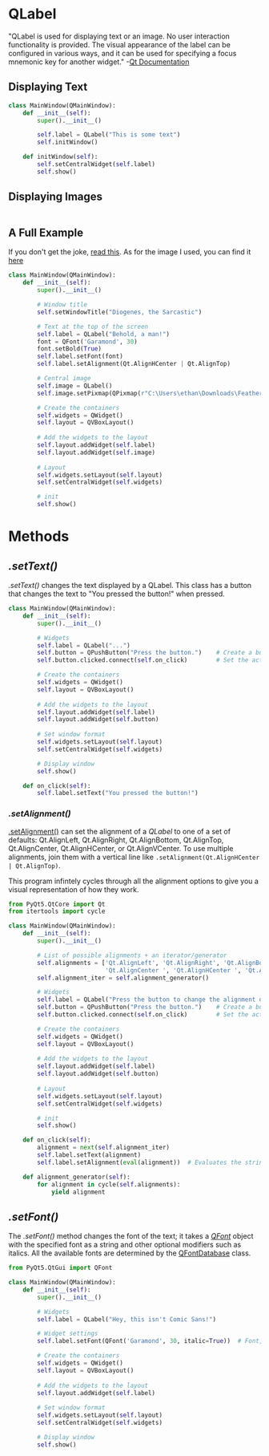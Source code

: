 # QLabel
"QLabel is used for displaying text or an image. No user interaction functionality is provided. The visual appearance of the label can be configured in various ways, 
and it can be used for specifying a focus mnemonic key for another widget." -[Qt Documentation](https://doc.qt.io/qt-5/qlabel.html#details)

## Displaying Text
```Python
class MainWindow(QMainWindow):
    def __init__(self):
        super().__init__()

        self.label = QLabel("This is some text")
        self.initWindow()

    def initWindow(self):
        self.setCentralWidget(self.label)
        self.show()
```

## Displaying Images


```Python

```

## A Full Example
If you don't get the joke, [read this](https://medium.com/@philosotramp/diogenes-versus-plato-fa8a68e8be2f). As for the image I used, you can find it [here](https://www.google.com/url?sa=i&url=https%3A%2F%2Fbmcgenomics.biomedcentral.com%2Farticles%2F10.1186%2F1471-2164-13-257&psig=AOvVaw2gqFn-Fe7I8bLqGneoBWa2&ust=1631222509322000&source=images&cd=vfe&ved=0CAsQjRxqFwoTCLj22cOn8PICFQAAAAAdAAAAABAD)
```Python
class MainWindow(QMainWindow):
    def __init__(self):
        super().__init__()

        # Window title
        self.setWindowTitle("Diogenes, the Sarcastic")

        # Text at the top of the screen
        self.label = QLabel("Behold, a man!") 
        font = QFont('Garamond', 30)
        font.setBold(True)
        self.label.setFont(font)
        self.label.setAlignment(Qt.AlignHCenter | Qt.AlignTop)

        # Central image
        self.image = QLabel()
        self.image.setPixmap(QPixmap(r"C:\Users\ethan\Downloads\FeatherlessChicken.jpg"))

        # Create the containers
        self.widgets = QWidget()
        self.layout = QVBoxLayout()
        
        # Add the widgets to the layout
        self.layout.addWidget(self.label)
        self.layout.addWidget(self.image)
    
        # Layout
        self.widgets.setLayout(self.layout)
        self.setCentralWidget(self.widgets)

        # init
        self.show()
```

# Methods

## _.setText()_
_.setText()_ changes the text displayed by a QLabel. This class has a button that changes the text to "You pressed the button!" when pressed.

```Python
class MainWindow(QMainWindow):
    def __init__(self):
        super().__init__()

        # Widgets
        self.label = QLabel("...") 
        self.button = QPushButton("Press the button.")    # Create a button labled 'Press the button.'
        self.button.clicked.connect(self.on_click)        # Set the action to take when pressed

        # Create the containers
        self.widgets = QWidget()
        self.layout = QVBoxLayout()
        
        # Add the widgets to the layout
        self.layout.addWidget(self.label)
        self.layout.addWidget(self.button)
        
        # Set window format
        self.widgets.setLayout(self.layout)
        self.setCentralWidget(self.widgets)

        # Display window
        self.show()

    def on_click(self):
        self.label.setText("You pressed the button!")
```

### _.setAlignment()_
[.setAlignment()](https://www.geeksforgeeks.org/qt-alignment-in-pyqt5/) can set the alignment of a _QLabel_ to one of a set of defaults:
Qt.AlignLeft, Qt.AlignRight, Qt.AlignBottom, Qt.AlignTop, Qt.AlignCenter, Qt.AlignHCenter, or Qt.AlignVCenter. To use multiple alignments, join them with a vertical
line like `.setAlignment(Qt.AlignHCenter | Qt.AlignTop)`.

This program infintely cycles through all the alignment options to give you a visual representation of how they work.
```Python
from PyQt5.QtCore import Qt
from itertools import cycle

class MainWindow(QMainWindow):
    def __init__(self):
        super().__init__()

        # List of possible alignments + an iterator/generator
        self.alignments = ['Qt.AlignLeft', 'Qt.AlignRight', 'Qt.AlignBottom', 'Qt.AlignTop', \
                           'Qt.AlignCenter ', 'Qt.AlignHCenter ', 'Qt.AlignVCenter', 'Qt.AlignJustify']
        self.alignment_iter = self.alignment_generator()

        # Widgets
        self.label = QLabel("Press the button to change the alignment of the text!") 
        self.button = QPushButton("Press the button.")    # Create a button labled 'Press the button.'
        self.button.clicked.connect(self.on_click)        # Set the action to take when pressed

        # Create the containers
        self.widgets = QWidget()
        self.layout = QVBoxLayout()
        
        # Add the widgets to the layout
        self.layout.addWidget(self.label)
        self.layout.addWidget(self.button)
        
        # Layout
        self.widgets.setLayout(self.layout)
        self.setCentralWidget(self.widgets)

        # init
        self.show()

    def on_click(self):
        alignment = next(self.alignment_iter)
        self.label.setText(alignment)
        self.label.setAlignment(eval(alignment))  # Evaluates the string as if it were hard-coded

    def alignment_generator(self):
        for alignment in cycle(self.alignments):
            yield alignment
```

## _.setFont()_
The _.setFont()_ method changes the font of the text; it takes a [_QFont_](https://doc.qt.io/qt-5/qfont.html) object with the specified font as a string and other optional 
modifiers such as italics. All the available fonts are determined by the [QFontDatabase](https://doc.qt.io/qt-5/qfontdatabase.html) class.

```Python
from PyQt5.QtGui import QFont

class MainWindow(QMainWindow):
    def __init__(self):
        super().__init__()

        # Widgets
        self.label = QLabel("Hey, this isn't Comic Sans!") 

        # Widget settings
        self.label.setFont(QFont('Garamond', 30, italic=True))  # Font, size, italics

        # Create the containers
        self.widgets = QWidget()
        self.layout = QVBoxLayout()
        
        # Add the widgets to the layout
        self.layout.addWidget(self.label)
        
        # Set window format
        self.widgets.setLayout(self.layout)
        self.setCentralWidget(self.widgets)

        # Display window
        self.show()
```
